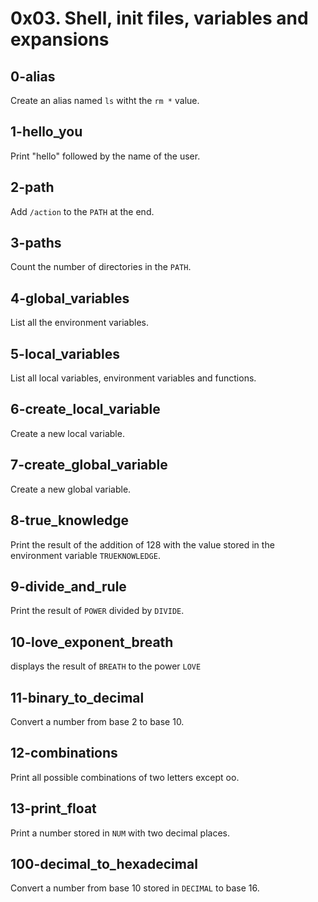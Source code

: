 # 0x03. Shell, init files, variables and expansions

## 0-alias
Create an alias named `ls` witht the `rm *` value.

## 1-hello_you
Print "hello" followed by the name of the user.

## 2-path
Add `/action` to the `PATH` at the end.

## 3-paths
Count the number of directories in the `PATH`.

## 4-global_variables
List all the environment variables.

## 5-local_variables
List all local variables, environment variables and functions.

## 6-create_local_variable
Create a new local variable.

## 7-create_global_variable
Create a new global variable.

## 8-true_knowledge
Print the result of the addition of 128 with the value stored in the environment
variable `TRUEKNOWLEDGE`.

## 9-divide_and_rule
Print the result of `POWER` divided by `DIVIDE`.

## 10-love_exponent_breath
displays the result of `BREATH` to the power `LOVE`

## 11-binary_to_decimal
Convert a number from base 2 to base 10.

## 12-combinations
Print all possible combinations of two letters except oo.

## 13-print_float
Print a number stored in `NUM` with two decimal places.

## 100-decimal_to_hexadecimal
Convert a number from base 10 stored in `DECIMAL` to base 16.
